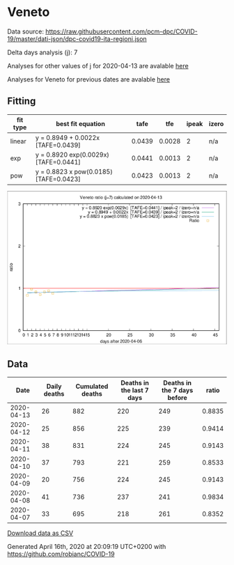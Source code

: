 # Veneto

Data source: https://raw.githubusercontent.com/pcm-dpc/COVID-19/master/dati-json/dpc-covid19-ita-regioni.json

Delta days analysis (j): 7

Analyses for other values of j for 2020-04-13 are avalable [here](../2020-04-13/README.md)

Analyses for Veneto for previous dates are avalable [here](../README.md)

## Fitting 
|fit type|best fit equation|tafe|tfe|ipeak|izero|
|-------|-----|--------|------|---|---|
|linear|y = 0.8949 + 0.0022x  [TAFE=0.0439]|0.0439|0.0028|2|n/a|
|exp|y = 0.8920 exp(0.0029x)  [TAFE=0.0441]|0.0441|0.0013|2|n/a|
|pow|y = 0.8823 x pow(0.0185)  [TAFE=0.0423]|0.0423|0.0013|2|n/a|

![Plot](COVID-19_veneto_j7_2020-04-13.png)

## Data
|Date|Daily deaths|Cumulated deaths|Deaths in the last 7 days|Deaths in the 7 days before|ratio|
|----|----------|-----------|-------|--------------------|-----|
|2020-04-13|26|882|220|249|0.8835|
|2020-04-12|25|856|225|239|0.9414|
|2020-04-11|38|831|224|245|0.9143|
|2020-04-10|37|793|221|259|0.8533|
|2020-04-09|20|756|224|245|0.9143|
|2020-04-08|41|736|237|241|0.9834|
|2020-04-07|33|695|218|261|0.8352|

[Download data as CSV](COVID-19_veneto_j7_2020-04-13.csv)

Generated April 16th, 2020 at 20:09:19 UTC+0200 with https://github.com/robianc/COVID-19
